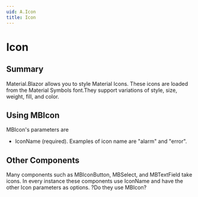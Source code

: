 ```yaml
---
uid: A.Icon
title: Icon
---
```

# Icon

## Summary

Material.Blazor allows you to style Material Icons. These icons are loaded
from the Material Symbols font.They support variations of style, size, weight, fill, and color.

## Using MBIcon

MBIcon's parameters are 
- IconName (required). Examples of icon name are "alarm" and "error".

## Other Components

Many components such as MBIconButton, MBSelect, and MBTextField take icons. In every instance these components use IconName and have the other Icon parameters as options. ?Do they use MBIcon?
